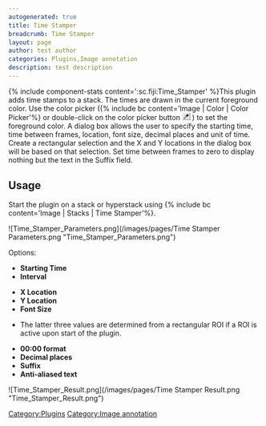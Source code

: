 ```yaml
---
autogenerated: true
title: Time Stamper
breadcrumb: Time Stamper
layout: page
author: test author
categories: Plugins,Image annotation
description: test description
---
```


{% include component-stats content=':sc.fiji:Time\_Stamper' %}This plugin adds time stamps to a stack. The times are drawn in the current foreground color. Use the color picker ({% include bc content='Image | Color | Color Picker'%} or double-click on the color picker button <img src="/images/pages/Color picker.png" width="16"/> ) to set the foreground color. A dialog box allows the user to specify the starting time, time between frames, location, font size, decimal places and unit of time. Create a rectangular selection and the X and Y locations in the dialog box will be based on that selection. Set time between frames to zero to display nothing but the text in the Suffix field.

## Usage

Start the plugin on a stack or hyperstack using {% include bc content='Image | Stacks | Time Stamper'%}.

![Time\_Stamper\_Parameters.png](/images/pages/Time Stamper Parameters.png "Time_Stamper_Parameters.png")

Options:

  - **Starting Time**
  - **Interval**

<!-- end list -->

  - **X Location**
  - **Y Location**
  - **Font Size**

<!-- end list -->

  -   
    The latter three values are determined from a rectangular ROI if a ROI is active upon start of the plugin.

<!-- end list -->

  - **00:00 format**
  - **Decimal places**
  - **Suffix**
  - **Anti-aliased text**

![Time\_Stamper\_Result.png](/images/pages/Time Stamper Result.png "Time_Stamper_Result.png")

[Category:Plugins](Category_Plugins "wikilink") [Category:Image annotation](Category_Image_annotation "wikilink")

